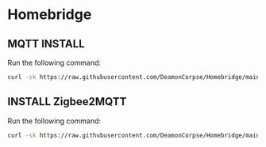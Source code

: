 # Homebridge

## MQTT INSTALL
Run the following command:
``` sh
curl -sk https://raw.githubusercontent.com/DeamonCorpse/Homebridge/main/MQTT%20Install | sudo bash -
```

## INSTALL Zigbee2MQTT
Run the following command:
```sh
curl -sk https://raw.githubusercontent.com/DeamonCorpse/Homebridge/main/Zigbee2MQTT%20Install | sudo bash -
```
